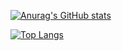 [![Anurag's GitHub stats](https://github-readme-stats.vercel.app/api?username=eryndrem&show_icons=true&theme=omni)](https://github.com/anuraghazra/github-readme-stats)

[![Top Langs](https://github-readme-stats.vercel.app/api/top-langs/?username=eryndrem&layout=compact&show_icons=true&theme=omni)](https://github.com/anuraghazra/github-readme-stats)

<!--
**eryndrem/eryndrem** is a ✨ _special_ ✨ repository because its `README.md` (this file) appears on your GitHub profile.

Here are some ideas to get you started:

- 🔭 I’m currently working on ...
- 🌱 I’m currently learning ...
- 👯 I’m looking to collaborate on ...
- 🤔 I’m looking for help with ...
- 💬 Ask me about ...
- 📫 How to reach me: ...
- 😄 Pronouns: ...
- ⚡ Fun fact: ...
-->
